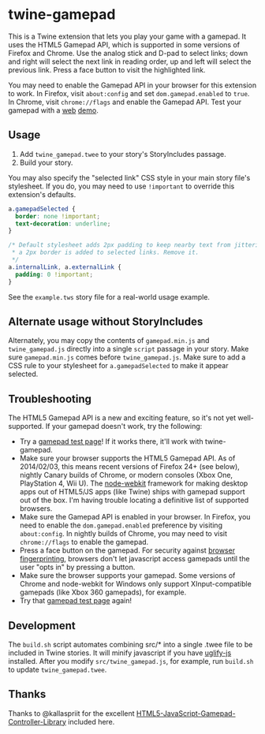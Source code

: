 twine-gamepad
=============

This is a Twine extension that lets you play your game with a gamepad. It uses
the HTML5 Gamepad API, which is supported in some versions of Firefox and
Chrome. Use the analog stick and D-pad to select links; down and right will
select the next link in reading order, up and left will select the previous link.
Press a face button to visit the highlighted link.

You may need to enable the Gamepad API in your browser for this extension to
work. In Firefox, visit `about:config` and set `dom.gamepad.enabled` to `true`.
In Chrome, visit `chrome://flags` and enable the Gamepad API. Test your gamepad
with a [web](http://luser.github.io/gamepadtest/) [demo](http://html5gamepad.com/).

## Usage

1. Add `twine_gamepad.twee` to your story's StoryIncludes passage.
2. Build your story.

You may also specify the "selected link" CSS style in your main story file's
stylesheet. If you do, you may need to use `!important` to override this
extension's defaults.

```css
a.gamepadSelected {
  border: none !important;
  text-decoration: underline;
}

/* Default stylesheet adds 2px padding to keep nearby text from jittering when
 * a 2px border is added to selected links. Remove it.
 */
a.internalLink, a.externalLink {
  padding: 0 !important;
}
```

See the `example.tws` story file for a real-world usage example.

## Alternate usage without StoryIncludes

Alternately, you may copy the contents of `gamepad.min.js` and
`twine_gamepad.js` directly into a single `script` passage in your story. Make
sure `gamepad.min.js` comes before `twine_gamepad.js`. Make sure to add a CSS
rule to your stylesheet for `a.gamepadSelected` to make it appear selected.

## Troubleshooting

The HTML5 Gamepad API is a new and exciting feature, so it's not yet
well-supported. If your gamepad doesn't work, try the following:

- Try a [gamepad test page](http://luser.github.io/gamepadtest/)! If it works
  there, it'll work with twine-gamepad.
- Make sure your browser supports the HTML5 Gamepad API. As of 2014/02/03, this
  means recent versions of Firefox 24+ (see below), nightly Canary builds of
  Chrome, or modern consoles (Xbox One, PlayStation 4, Wii U). The
  [node-webkit](https://github.com/rogerwang/node-webkit) framework for making
  desktop apps out of HTML5/JS apps (like Twine) ships with gamepad support out
  of the box. I'm having trouble locating a definitive list of supported browsers.
- Make sure the Gamepad API is enabled in your browser. In Firefox, you need
  to enable the `dom.gamepad.enabled` preference by visiting `about:config`. In
  nightly builds of Chrome, you may need to visit `chrome://flags` to enable the
  gamepad.
- Press a face button on the gamepad. For security against
  [browser fingerprinting](https://panopticlick.eff.org/), browsers don't let
  javascript access gamepads until the user "opts in" by pressing a button.
- Make sure the browser supports your gamepad. Some versions of Chrome and
  node-webkit for Windows only support XInput-compatible gamepads (like Xbox 360
  gamepads), for example.
- Try that [gamepad test page](http://luser.github.io/gamepadtest/) again!

## Development

The `build.sh` script automates combining src/* into a single .twee file to be
included in Twine stories. It will minify javascript if you have
[uglify-js](https://github.com/mishoo/UglifyJS) installed. After you modify
`src/twine_gamepad.js`, for example, run `build.sh` to update
`twine_gamepad.twee`.

## Thanks

Thanks to @kallaspriit for the excellent [HTML5-JavaScript-Gamepad-Controller-Library](https://github.com/kallaspriit/HTML5-JavaScript-Gamepad-Controller-Library) included here.
